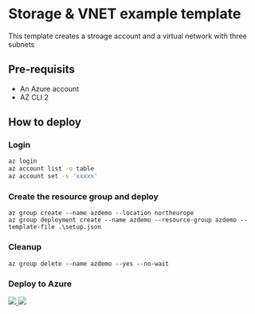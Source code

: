 # Storage & VNET example template

This template creates a stroage account and a virtual network with three subnets

## Pre-requisits

* An Azure account 
* AZ CLI 2

## How to deploy

### Login

```bash
az login
az account list -o table
az account set -s 'xxxxx'
```

### Create the resource group and deploy

```
az group create --name azdemo --location northeurope
az group deployment create --name azdemo --resource-group azdemo --template-file .\setup.json
```

### Cleanup

```
az group delete --name azdemo --yes --no-wait
```
### Deploy to Azure
<a href="https://portal.azure.com/#create/Microsoft.Template/uri/https:%3A%2F%2Fraw.githubusercontent.com%2Fbasefarm%2FAzureTemplates%2Fmaster%2Farm%2Fstorage-vnet-example%2Fsetup.json" target="_blank">
    <img src="http://azuredeploy.net/deploybutton.png"/>
</a>
<a href="http://armviz.io/#/?load=https%3A%2F%2Fraw.githubusercontent.com%2FAzure%2Fazure-quickstart-templates%2Fmaster%2F101-vnet-two-subnets%2Fazuredeploy.json" target="_blank">
    <img src="http://armviz.io/visualizebutton.png"/>
</a>

